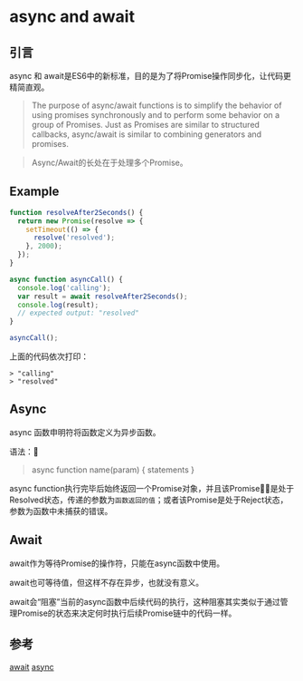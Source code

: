 # async and await

## 引言
async 和 await是ES6中的新标准，目的是为了将Promise操作同步化，让代码更精简直观。
> The purpose of async/await functions is to simplify the behavior of using promises synchronously and to perform some behavior on a group of Promises. Just as Promises are similar to structured callbacks, async/await is similar to combining generators and promises.

> Async/Await的长处在于处理多个Promise。

## Example

```javascript
function resolveAfter2Seconds() {
  return new Promise(resolve => {
    setTimeout(() => {
      resolve('resolved');
    }, 2000);
  });
}

async function asyncCall() {
  console.log('calling');
  var result = await resolveAfter2Seconds();
  console.log(result);
  // expected output: "resolved"
}

asyncCall();
```
上面的代码依次打印：
```shell
> "calling"
> "resolved"
```

## Async
async 函数申明符将函数定义为异步函数。

语法：
> async function name(param) { statements }

async function执行完毕后始终返回一个Promise对象，并且该Promise是处于Resolved状态，传递的参数为`函数返回的值`；或者该Promise是处于Reject状态，参数为函数中未捕获的错误。

## Await
await作为等待Promise的操作符，只能在async函数中使用。

await也可等待值，但这样不存在异步，也就没有意义。

await会“阻塞”当前的async函数中后续代码的执行，这种阻塞其实类似于通过管理Promise的状态来决定何时执行后续Promise链中的代码一样。



## 参考
[await](https://developer.mozilla.org/en-US/docs/Web/JavaScript/Reference/Operators/await)
[async](https://developer.mozilla.org/en-US/docs/Web/JavaScript/Reference/Statements/async_function)


